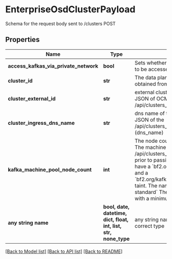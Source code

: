 # EnterpriseOsdClusterPayload

Schema for the request body sent to /clusters POST

## Properties
Name | Type | Description | Notes
------------ | ------------- | ------------- | -------------
**access_kafkas_via_private_network** | **bool** | Sets whether Kafkas created on this data plane cluster have to be accessed via private network | 
**cluster_id** | **str** | The data plane cluster ID. This is the ID of the cluster obtained from OpenShift Cluster Manager (OCM) API | 
**cluster_external_id** | **str** | external cluster ID. Can be obtained from the response JSON of OCM get /api/clusters_mgmt/v1/clusters/&lt;cluster_id&gt; | 
**cluster_ingress_dns_name** | **str** | dns name of the cluster. Can be obtained from the response JSON of the /api/clusters_mgmt/v1/clusters/&lt;cluster_id&gt;/ingresses (dns_name) | 
**kafka_machine_pool_node_count** | **int** | The node count given to the created kafka machine pool.  The machine pool must be created via /api/clusters_mgmt/v1/clusters/&lt;cluster_id&gt;/machine_pools prior to passing this value. The created machine pool must have a &#x60;bf2.org/kafkaInstanceProfileType&#x3D;standard&#x60; label and a &#x60;bf2.org/kafkaInstanceProfileType&#x3D;standard:NoExecute&#x60; taint. The name of the machine pool must be &#x60;kafka-standard&#x60;  The node count value has to be a multiple of 3 with a minimum of 3 nodes. | 
**any string name** | **bool, date, datetime, dict, float, int, list, str, none_type** | any string name can be used but the value must be the correct type | [optional]

[[Back to Model list]](../README.md#documentation-for-models) [[Back to API list]](../README.md#documentation-for-api-endpoints) [[Back to README]](../README.md)


